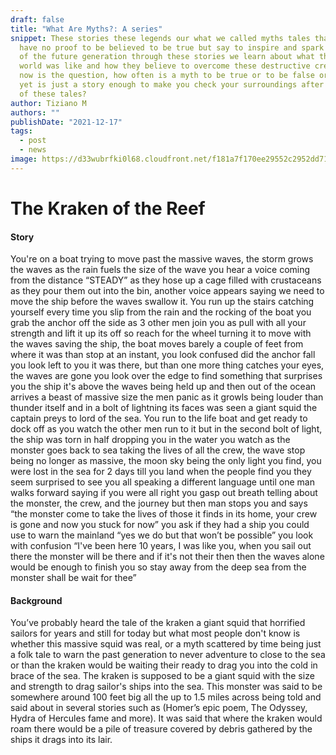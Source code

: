 ```yaml
---
draft: false
title: "What Are Myths?: A series"
snippet: These stories these legends our what we called myths tales that
  have no proof to be believed to be true but say to inspire and spark the minds
  of the future generation through these stories we learn about what the old
  world was like and how they believe to overcome these destructive creatures so
  now is the question, how often is a myth to be true or to be false or better
  yet is just a story enough to make you check your surroundings after you hear
  of these tales?
author: Tiziano M
authors: ""
publishDate: "2021-12-17"
tags:
  - post
  - news
image: https://d33wubrfki0l68.cloudfront.net/f181a7f170ee29552c2952dd710ec07c93b643bd/c4b5a/assets/blog/myth-series-one.jpg
---
```


# The Kraken of the Reef

#### Story

You're on a boat trying to move past the massive waves, the storm grows the waves as the rain fuels the size of the wave you hear a voice coming from the distance “STEADY” as they hose up a cage filled with crustaceans as they pour them out into the bin, another voice appears saying we need to move the ship before the waves swallow it. You run up the stairs catching yourself every time you slip from the rain and the rocking of the boat you grab the anchor off the side as 3 other men join you as pull with all your strength and lift it up its off so reach for the wheel turning it to move with the waves saving the ship, the boat moves barely a couple of feet from where it was than stop at an instant, you look confused did the anchor fall you look left to you it was there, but than one more thing catches your eyes, the waves are gone you look over the edge to find something that surprises you the ship it's above the waves being held up and then out of the ocean arrives a beast of massive size the men panic as it growls being louder than thunder itself and in a bolt of lightning its faces was seen a giant squid the captain preys to lord of the sea. You run to the life boat and get ready to dock off as you watch the other men run to it but in the second bolt of light, the ship was torn in half dropping you in the water you watch as the monster goes back to sea taking the lives of all the crew, the wave stop being no longer as massive, the moon sky being the only light you find, you were lost in the sea for 2 days till you land when the people find you they seem surprised to see you all speaking a different language until one man walks forward saying if you were all right you gasp out breath telling about the monster, the crew, and the journey but then man stops you and says “the monster come to take the lives of those it finds in its home, your crew is gone and now you stuck for now” you ask if they had a ship you could use to warn the mainland “yes we do but that won’t be possible” you look with confusion “I've been here 10 years, I was like you, when you sail out there the monster will be there and if it's not their then then the waves alone would be enough to finish you so stay away from the deep sea from the monster shall be wait for thee”

#### Background

You’ve probably heard the tale of the kraken a giant squid that horrified sailors for years and still for today but what most people don't know is whether this massive squid was real, or a myth scattered by time being just a folk tale to warn the past generation to never adventure to close to the sea or than the kraken would be waiting their ready to drag you into the cold in brace of the sea. The kraken is supposed to be a giant squid with the size and strength to drag sailor's ships into the sea. This monster was said to be somewhere around 100 feet big all the up to 1.5 miles across being told and said about in several stories such as (Homer’s epic poem, The Odyssey, Hydra of Hercules fame and more). It was said that where the kraken would roam there would be a pile of treasure covered by debris gathered by the ships it drags into its lair.

<!--EndFragment-->
